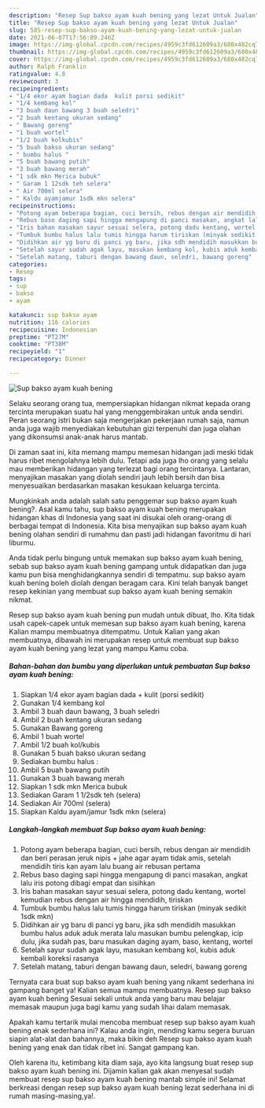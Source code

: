 ```yaml
---
description: "Resep Sup bakso ayam kuah bening yang lezat Untuk Jualan"
title: "Resep Sup bakso ayam kuah bening yang lezat Untuk Jualan"
slug: 585-resep-sup-bakso-ayam-kuah-bening-yang-lezat-untuk-jualan
date: 2021-06-07T17:56:09.246Z
image: https://img-global.cpcdn.com/recipes/4959c3fd612609a3/680x482cq70/sup-bakso-ayam-kuah-bening-foto-resep-utama.jpg
thumbnail: https://img-global.cpcdn.com/recipes/4959c3fd612609a3/680x482cq70/sup-bakso-ayam-kuah-bening-foto-resep-utama.jpg
cover: https://img-global.cpcdn.com/recipes/4959c3fd612609a3/680x482cq70/sup-bakso-ayam-kuah-bening-foto-resep-utama.jpg
author: Ralph Franklin
ratingvalue: 4.8
reviewcount: 3
recipeingredient:
- "1/4 ekor ayam bagian dada  kulit porsi sedikit"
- "1/4 kembang kol"
- "3 buah daun bawang 3 buah seledri"
- "2 buah kentang ukuran sedang"
- " Bawang goreng"
- "1 buah wortel"
- "1/2 buah kolkubis"
- "5 buah bakso ukuran sedang"
- " bumbu halus "
- "5 buah bawang putih"
- "3 buah bawang merah"
- "1 sdk mkn Merica bubuk"
- " Garam 1 12sdk teh selera"
- " Air 700ml selera"
- " Kaldu ayamjamur 1sdk mkn selera"
recipeinstructions:
- "Potong ayam beberapa bagian, cuci bersih, rebus dengan air mendidih dan beri perasan jeruk nipis + jahe agar ayam tidak amis, setelah mendidih tiris kan ayam lalu buang air rebusan pertama"
- "Rebus baso daging sapi hingga mengapung di panci masakan, angkat lalu iris potong dibagi empat dan sisihkan"
- "Iris bahan masakan sayur sesuai selera, potong dadu kentang, wortel kemudian rebus dengan air hingga mendidih, tiriskan"
- "Tumbuk bumbu halus lalu tumis hingga harum tiriskan (minyak sedikit 1sdk mkn)"
- "Didihkan air yg baru di panci yg baru, jika sdh mendidih masukkan bumbu halus aduk aduk merata lalu masukan bumbu pelengkap, icip dulu, jika sudah pas, baru masukan daging ayam, baso, kentang, wortel"
- "Setelah sayur sudah agak layu, masukan kembang kol, kubis aduk kembali koreksi rasanya"
- "Setelah matang, taburi dengan bawang daun, seledri, bawang goreng"
categories:
- Resep
tags:
- sup
- bakso
- ayam

katakunci: sup bakso ayam 
nutrition: 116 calories
recipecuisine: Indonesian
preptime: "PT27M"
cooktime: "PT38M"
recipeyield: "1"
recipecategory: Dinner

---
```



![Sup bakso ayam kuah bening](https://img-global.cpcdn.com/recipes/4959c3fd612609a3/680x482cq70/sup-bakso-ayam-kuah-bening-foto-resep-utama.jpg)

Selaku seorang orang tua, mempersiapkan hidangan nikmat kepada orang tercinta merupakan suatu hal yang menggembirakan untuk anda sendiri. Peran seorang istri bukan saja mengerjakan pekerjaan rumah saja, namun anda juga wajib menyediakan kebutuhan gizi terpenuhi dan juga olahan yang dikonsumsi anak-anak harus mantab.

Di zaman  saat ini, kita memang mampu memesan hidangan jadi meski tidak harus ribet mengolahnya lebih dulu. Tetapi ada juga lho orang yang selalu mau memberikan hidangan yang terlezat bagi orang tercintanya. Lantaran, menyajikan masakan yang diolah sendiri jauh lebih bersih dan bisa menyesuaikan berdasarkan masakan kesukaan keluarga tercinta. 



Mungkinkah anda adalah salah satu penggemar sup bakso ayam kuah bening?. Asal kamu tahu, sup bakso ayam kuah bening merupakan hidangan khas di Indonesia yang saat ini disukai oleh orang-orang di berbagai tempat di Indonesia. Kita bisa menyajikan sup bakso ayam kuah bening olahan sendiri di rumahmu dan pasti jadi hidangan favoritmu di hari liburmu.

Anda tidak perlu bingung untuk memakan sup bakso ayam kuah bening, sebab sup bakso ayam kuah bening gampang untuk didapatkan dan juga kamu pun bisa menghidangkannya sendiri di tempatmu. sup bakso ayam kuah bening boleh diolah dengan beragam cara. Kini telah banyak banget resep kekinian yang membuat sup bakso ayam kuah bening semakin nikmat.

Resep sup bakso ayam kuah bening pun mudah untuk dibuat, lho. Kita tidak usah capek-capek untuk memesan sup bakso ayam kuah bening, karena Kalian mampu membuatnya ditempatmu. Untuk Kalian yang akan membuatnya, dibawah ini merupakan resep untuk membuat sup bakso ayam kuah bening yang lezat yang mampu Kamu coba.

<!--inarticleads1-->

##### Bahan-bahan dan bumbu yang diperlukan untuk pembuatan Sup bakso ayam kuah bening:

1. Siapkan 1/4 ekor ayam bagian dada + kulit (porsi sedikit)
1. Gunakan 1/4 kembang kol
1. Ambil 3 buah daun bawang, 3 buah seledri
1. Ambil 2 buah kentang ukuran sedang
1. Gunakan  Bawang goreng
1. Ambil 1 buah wortel
1. Ambil 1/2 buah kol/kubis
1. Gunakan 5 buah bakso ukuran sedang
1. Sediakan  bumbu halus :
1. Ambil 5 buah bawang putih
1. Gunakan 3 buah bawang merah
1. Siapkan 1 sdk mkn Merica bubuk
1. Sediakan  Garam 1 1/2sdk teh (selera)
1. Sediakan  Air 700ml (selera)
1. Siapkan  Kaldu ayam/jamur 1sdk mkn (selera)




<!--inarticleads2-->

##### Langkah-langkah membuat Sup bakso ayam kuah bening:

1. Potong ayam beberapa bagian, cuci bersih, rebus dengan air mendidih dan beri perasan jeruk nipis + jahe agar ayam tidak amis, setelah mendidih tiris kan ayam lalu buang air rebusan pertama
1. Rebus baso daging sapi hingga mengapung di panci masakan, angkat lalu iris potong dibagi empat dan sisihkan
1. Iris bahan masakan sayur sesuai selera, potong dadu kentang, wortel kemudian rebus dengan air hingga mendidih, tiriskan
1. Tumbuk bumbu halus lalu tumis hingga harum tiriskan (minyak sedikit 1sdk mkn)
1. Didihkan air yg baru di panci yg baru, jika sdh mendidih masukkan bumbu halus aduk aduk merata lalu masukan bumbu pelengkap, icip dulu, jika sudah pas, baru masukan daging ayam, baso, kentang, wortel
1. Setelah sayur sudah agak layu, masukan kembang kol, kubis aduk kembali koreksi rasanya
1. Setelah matang, taburi dengan bawang daun, seledri, bawang goreng




Ternyata cara buat sup bakso ayam kuah bening yang nikamt sederhana ini gampang banget ya! Kalian semua mampu membuatnya. Resep sup bakso ayam kuah bening Sesuai sekali untuk anda yang baru mau belajar memasak maupun juga bagi kamu yang sudah lihai dalam memasak.

Apakah kamu tertarik mulai mencoba membuat resep sup bakso ayam kuah bening enak sederhana ini? Kalau anda ingin, mending kamu segera buruan siapin alat-alat dan bahannya, maka bikin deh Resep sup bakso ayam kuah bening yang enak dan tidak ribet ini. Sangat gampang kan. 

Oleh karena itu, ketimbang kita diam saja, ayo kita langsung buat resep sup bakso ayam kuah bening ini. Dijamin kalian gak akan menyesal sudah membuat resep sup bakso ayam kuah bening mantab simple ini! Selamat berkreasi dengan resep sup bakso ayam kuah bening lezat sederhana ini di rumah masing-masing,ya!.

